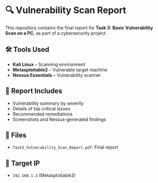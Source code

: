 # 🔍 Vulnerability Scan Report

This repository contains the final report for **Task 3: Basic Vulnerability Scan on a PC**, as part of a cybersecurity project.

## 🛠 Tools Used
- **Kali Linux** – Scanning environment
- **Metasploitable2** – Vulnerable target machine
- **Nessus Essentials** – Vulnerability scanner

## 📄 Report Includes
- Vulnerability summary by severity
- Details of top critical issues
- Recommended remediations
- Screenshots and Nessus-generated findings

## 📁 Files
- `Task3_Vulnerability_Scan_Report.pdf`: Final report

## 🎯 Target IP
- `192.168.1.3` (Metasploitable2)
